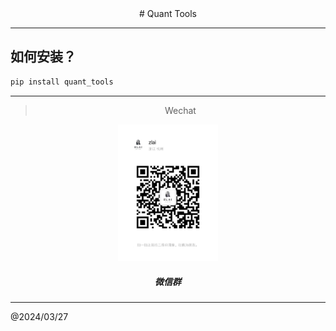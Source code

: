 <div align="center">
# Quant Tools
</div>

-----

## 如何安装？

```bash
pip install quant_tools
```

-----

<div align="center">

> Wechat

<center>
<img src="https://raw.githubusercontent.com/zlai-llm/zlai/master/assets/wechat.jpg" width="160px">
<h5>微信群</h5>
</center>

</div>

-----
@2024/03/27
